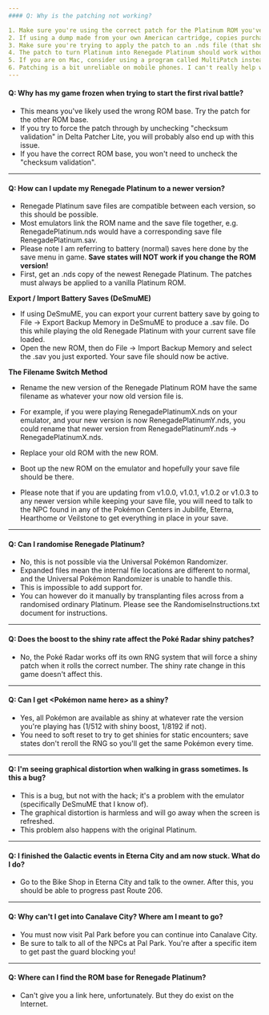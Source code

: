 ```yaml
---
#### Q: Why is the patching not working?

1. Make sure you're using the correct patch for the Platinum ROM you've obtained.
2. If using a dump made from your own American cartridge, copies purchased near Platinum's original release should use the 3541 patch. Otherwise, the 4997 patch should hopefully do the job.
3. Make sure you're trying to apply the patch to an .nds file (that should be 128 MB). It should not still be compressed in a .zip or .7z, and it definitely should not be an .exe!
4. The patch to turn Platinum into Renegade Platinum should work without needing to uncheck the "Checksum validation" option. If you do this to force it through, it'll likely freeze in battles.
5. If you are on Mac, consider using a program called MultiPatch instead (easy to find on Google). The Delta Patcher Lite tool will probably not work for you.
6. Patching is a bit unreliable on mobile phones. I can't really help with problems there. You can search for prepatched ROMs online or use a PC then transfer the patched ROM to your phone.
---
```


#### Q: Why has my game frozen when trying to start the first rival battle?

- This means you've likely used the wrong ROM base. Try the patch for the other ROM base.
- If you try to force the patch through by unchecking "checksum validation" in Delta Patcher Lite, you will probably also end up with this issue.
- If you have the correct ROM base, you won't need to uncheck the "checksum validation".

---

#### Q: How can I update my Renegade Platinum to a newer version?

- Renegade Platinum save files are compatible between each version, so this should be possible.
- Most emulators link the ROM name and the save file together, e.g. RenegadePlatinum.nds would have a corresponding save file RenegadePlatinum.sav.
- Please note I am referring to battery (normal) saves here done by the save menu in game. **Save states will NOT work if you change the ROM version!**
- First, get an .nds copy of the newest Renegade Platinum. The patches must always be applied to a vanilla Platinum ROM.

**Export / Import Battery Saves (DeSmuME)**

- If using DeSmuME, you can export your current battery save by going to File -> Export Backup Memory in DeSmuME to produce a .sav file. Do this while playing the old Renegade Platinum with your current save file loaded.
- Open the new ROM, then do File -> Import Backup Memory and select the .sav you just exported. Your save file should now be active.

**The Filename Switch Method**

- Rename the new version of the Renegade Platinum ROM have the same filename as whatever your now old version file is.
- For example, if you were playing RenegadePlatinumX.nds on your emulator, and your new version is now RenegadePlatinumY.nds, you could rename that newer version from RenegadePlatinumY.nds -> RenegadePlatinumX.nds.
- Replace your old ROM with the new ROM.
- Boot up the new ROM on the emulator and hopefully your save file should be there.

- Please note that if you are updating from v1.0.0, v1.0.1, v1.0.2 or v1.0.3 to any newer version while keeping your save file, you will need to talk to the NPC found in any of the Pokémon Centers in Jubilife, Eterna, Hearthome or Veilstone to get everything in place in your save.

---

#### Q: Can I randomise Renegade Platinum?

- No, this is not possible via the Universal Pokémon Randomizer.
- Expanded files mean the internal file locations are different to normal, and the Universal Pokémon Randomizer is unable to handle this.
- This is impossible to add support for.
- You can however do it manually by transplanting files across from a randomised ordinary Platinum. Please see the RandomiseInstructions.txt document for instructions.

---

#### Q: Does the boost to the shiny rate affect the Poké Radar shiny patches?

- No, the Poké Radar works off its own RNG system that will force a shiny patch when it rolls the correct number. The shiny rate change in this game doesn't affect this.

---

#### Q: Can I get <Pokémon name here\> as a shiny?

- Yes, all Pokémon are available as shiny at whatever rate the version you're playing has (1/512 with shiny boost, 1/8192 if not).
- You need to soft reset to try to get shinies for static encounters; save states don't reroll the RNG so you'll get the same Pokémon every time.

---

#### Q: I'm seeing graphical distortion when walking in grass sometimes. Is this a bug?

- This is a bug, but not with the hack; it's a problem with the emulator (specifically DeSmuME that I know of).
- The graphical distortion is harmless and will go away when the screen is refreshed.
- This problem also happens with the original Platinum.

---

#### Q: I finished the Galactic events in Eterna City and am now stuck. What do I do?

- Go to the Bike Shop in Eterna City and talk to the owner. After this, you should be able to progress past Route 206.

---

#### Q: Why can't I get into Canalave City? Where am I meant to go?

- You must now visit Pal Park before you can continue into Canalave City.
- Be sure to talk to all of the NPCs at Pal Park. You're after a specific item to get past the guard blocking you!

---

#### Q: Where can I find the ROM base for Renegade Platinum?

- Can't give you a link here, unfortunately. But they do exist on the Internet.
